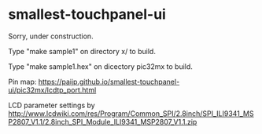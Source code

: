 # smallest-touchpanel-ui

Sorry, under construction.

Type "make sample1" on directory x/ to build.

Type "make sample1.hex" on dicectory pic32mx to build.

Pin map: https://paijp.github.io/smallest-touchpanel-ui/pic32mx/lcdtp_port.html

LCD parameter settings by http://www.lcdwiki.com/res/Program/Common_SPI/2.8inch/SPI_ILI9341_MSP2807_V1.1/2.8inch_SPI_Module_ILI9341_MSP2807_V1.1.zip
